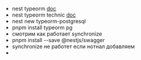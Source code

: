 - nest typeorm [doc](https://docs.nestjs.com/recipes/sql-typeorm)
- nest typeorm technic [doc](https://docs.nestjs.com/techniques/database)
- nest new typeorm-postgresql
- pnpm install typeorm pg
- смотрим как работает synchronize
- pnpm install --save @nestjs/swagger
- synchronize не работет если нотнал добавляем
- 